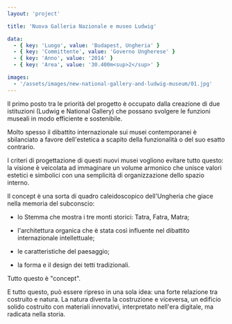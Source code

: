 ```yaml
---
layout: 'project'

title: 'Nuova Galleria Nazionale e museo Ludwig'

data:
  - { key: 'Luogo', value: 'Budapest, Ungheria' }
  - { key: 'Committente', value: 'Governo Ungherese' }
  - { key: 'Anno', value: '2014' }
  - { key: 'Area', value: '30.400m<sup>2</sup>' }

images:
  - '/assets/images/new-national-gallery-and-ludwig-museum/01.jpg'
---
```


Il primo posto tra le priorità del progetto è occupato dalla creazione di due istituzioni (Ludwig e
National Gallery) che possano svolgere le funzioni museali in modo efficiente e sostenibile.

Molto spesso il dibattito internazionale sui musei contemporanei è sbilanciato a favore
dell'estetica a scapito della funzionalità o del suo esatto contrario.

I criteri di progettazione di questi nuovi musei vogliono evitare tutto questo: la visione è
veicolata ad  immaginare un volume armonico che unisce valori estetici e simbolici con una
semplicità di organizzazione dello spazio interno.
 
Il concept  è una sorta di quadro caleidoscopico dell'Ungheria che giace nella memoria del
subconscio:

 * lo Stemma che mostra i tre monti storici: Tatra, Fatra, Matra;

 * l'architettura organica che è stata così influente nel dibattito internazionale intellettuale;

 * le caratteristiche del paesaggio;

 * la forma e il design dei tetti tradizionali.

Tutto questo è "concept".

E tutto questo, può essere ripreso in una sola idea: una forte relazione tra costruito e natura. La
natura diventa la costruzione e viceversa, un edificio solido costruito con materiali innovativi,
interpretato nell'era digitale, ma radicata nella storia.
